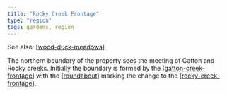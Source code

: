 ```yaml
---
title: "Rocky Creek Frontage"
type: "region"
tags: gardens, region
---
```


See also: [[wood-duck-meadows]]

The northern boundary of the property sees the meeting of Gatton and Rocky creeks. Initially the boundary is formed by the [[gatton-creek-frontage]] with the [[roundabout]] marking the change to the [[rocky-creek-frontage]].

[//begin]: # "Autogenerated link references for markdown compatibility"
[wood-duck-meadows]: wood-duck-meadows "Wood duck meadows"
[gatton-creek-frontage]: gatton-creek-frontage "Gatton creek frontage"
[roundabout]: roundabout "roundabout"
[rocky-creek-frontage]: rocky-creek-frontage "Rocky Creek Frontage"
[//end]: # "Autogenerated link references"